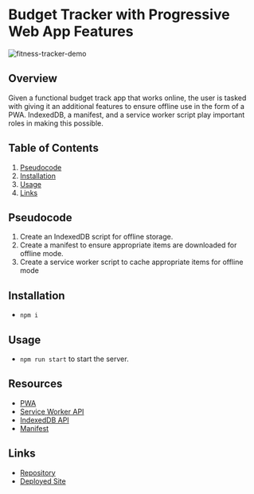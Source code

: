 # Budget Tracker with Progressive Web App Features

![fitness-tracker-demo](./demos/fitness-tracker-demo.gif)

## Overview
Given a functional budget track app that works online, the user is tasked with giving it an additional features to ensure offline use in the form of a PWA. IndexedDB, a manifest, and a service worker script play important roles in making this possible.

## Table of Contents  
1. [Pseudocode](#pseudocode)  
2. [Installation](#installation) 
3. [Usage](#usage) 
4. [Links](#links)

## Pseudocode
1. Create an IndexedDB script for offline storage.
2. Create a manifest to ensure appropriate items are downloaded for offline mode.
3. Create a service worker script to cache appropriate items for offline mode

## Installation
-  ```npm i```

## Usage
- ```npm run start``` to start the server.

## Resources
- [PWA](https://web.dev/progressive-web-apps/)
- [Service Worker API](https://developer.mozilla.org/en-US/docs/Web/API/Service_Worker_API)
- [IndexedDB API](https://developer.mozilla.org/en-US/docs/Web/API/IndexedDB_API)
- [Manifest](https://developer.mozilla.org/en-US/docs/Web/Manifest)

## Links
- [Repository](https://github.com/huirayj/budget-tracker)
- [Deployed Site](https://budget-tracker-huirayj.herokuapp.com/)

